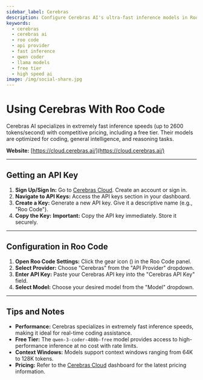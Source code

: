 ```yaml
---
sidebar_label: Cerebras
description: Configure Cerebras AI's ultra-fast inference models in Roo Code. Access free and paid tiers with speeds up to 2600 tokens/second for coding and reasoning tasks.
keywords:
  - cerebras
  - cerebras ai
  - roo code
  - api provider
  - fast inference
  - qwen coder
  - llama models
  - free tier
  - high speed ai
image: /img/social-share.jpg
---
```


# Using Cerebras With Roo Code

Cerebras AI specializes in extremely fast inference speeds (up to 2600 tokens/second) with competitive pricing, including a free tier. Their models are optimized for coding, general intelligence, and reasoning tasks.

**Website:** [https://cloud.cerebras.ai/](https://cloud.cerebras.ai/)

---

## Getting an API Key

1. **Sign Up/Sign In:** Go to [Cerebras Cloud](https://cloud.cerebras.ai?utm_source=roocode). Create an account or sign in.
2. **Navigate to API Keys:** Access the API keys section in your dashboard.
3. **Create a Key:** Generate a new API key. Give it a descriptive name (e.g., "Roo Code").
4. **Copy the Key:** **Important:** Copy the API key immediately. Store it securely.

---


## Configuration in Roo Code

1. **Open Roo Code Settings:** Click the gear icon (<Codicon name="gear" />) in the Roo Code panel.
2. **Select Provider:** Choose "Cerebras" from the "API Provider" dropdown.
3. **Enter API Key:** Paste your Cerebras API key into the "Cerebras API Key" field.
4. **Select Model:** Choose your desired model from the "Model" dropdown.

---

## Tips and Notes

* **Performance:** Cerebras specializes in extremely fast inference speeds, making it ideal for real-time coding assistance.
* **Free Tier:** The `qwen-3-coder-480b-free` model provides access to high-performance inference at no cost with rate limits.
* **Context Windows:** Models support context windows ranging from 64K to 128K tokens.
* **Pricing:** Refer to the [Cerebras Cloud](https://cloud.cerebras.ai?utm_source=roocode) dashboard for the latest pricing information.